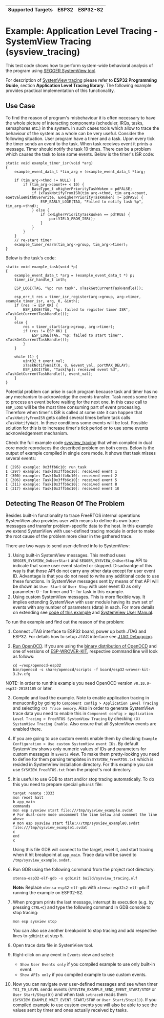 | Supported Targets | ESP32 | ESP32-S2 |
| ----------------- | ----- | -------- |
# Example: Application Level Tracing - SystemView Tracing (sysview_tracing)

This test code shows how to perform system-wide behavioral analysis of the program using [SEGGER SystemView tool](https://www.segger.com/products/development-tools/systemview/).

For description of [SystemView tracing](https://docs.espressif.com/projects/esp-idf/en/latest/api-guides/app_trace.html#system-behaviour-analysis-with-segger-systemview) please refer to **ESP32 Programming Guide**, section **Application Level Tracing library**. The following example provides practical implementation of this functionality.


## Use Case

To find the reason of program's misbehaviour it is often necessary to have the whole picture of interacting components (scheduler, IRQs, tasks, semaphores etc.) in the system. In such cases tools which allow to trace the behaviour of the system as a whole can be very useful.
Consider the following situation. User program have a timer and a task. Upon every tick the timer sends an event to the task. When task receives event it prints a message. Timer should notify the task 10 times.
There can be a problem which causes the task to lose some events.
Below is the timer's ISR code:

```
static void example_timer_isr(void *arg)
{
    example_event_data_t *tim_arg = (example_event_data_t *)arg;

    if (tim_arg->thnd != NULL) {
        if (tim_arg->count++ < 10) {
            BaseType_t xHigherPriorityTaskWoken = pdFALSE;
            if (xTaskNotifyFromISR(tim_arg->thnd, tim_arg->count, eSetValueWithOverwrite, &xHigherPriorityTaskWoken) != pdPASS) {
                ESP_EARLY_LOGE(TAG, "Failed to notify task %p", tim_arg->thnd);
            } else {
                if (xHigherPriorityTaskWoken == pdTRUE) {
                    portYIELD_FROM_ISR();
                }
            }
        }
    }
    // re-start timer
    example_timer_rearm(tim_arg->group, tim_arg->timer);
}
```

Below is the task's code:

```
static void example_task(void *p)
{
    example_event_data_t *arg = (example_event_data_t *) p;
    timer_isr_handle_t inth;

    ESP_LOGI(TAG, "%p: run task", xTaskGetCurrentTaskHandle());

    esp_err_t res = timer_isr_register(arg->group, arg->timer, example_timer_isr, arg, 0, &inth);
    if (res != ESP_OK) {
        ESP_LOGE(TAG, "%p: failed to register timer ISR", xTaskGetCurrentTaskHandle());
    }
    else {
        res = timer_start(arg->group, arg->timer);
        if (res != ESP_OK) {
            ESP_LOGE(TAG, "%p: failed to start timer", xTaskGetCurrentTaskHandle());
        }
    }

    while (1) {
        uint32_t event_val;
        xTaskNotifyWait(0, 0, &event_val, portMAX_DELAY);
        ESP_LOGI(TAG, "Task[%p]: received event %d", xTaskGetCurrentTaskHandle(), event_val);
    }
}
```

Potential problem can arise in such program because task and timer has no any mechanism to acknowledge the events transfer. Task needs some time to process an event before waiting for the next one. In this case call to `ESP_LOGI` will be the most time consuming part of event processing. Therefore when timer's ISR is called at some rate it can happen that `xTaskNotifyFromISR` gets called several times before task calls `xTaskNotifyWait`. In these conditions some events will be lost. Possible solution for this is to increase timer's tick period or to use some events acknowledgement mechanism.

Check the full example code [sysview_tracing](main/sysview_tracing.c) that when compiled in dual core mode reproduces the described problem on both cores. Below is the output of example compiled in single core mode. It shows that task misses several events:

```
I (295) example: 0x3ffb6c10: run task
I (297) example: Task[0x3ffb6c10]: received event 1
I (300) example: Task[0x3ffb6c10]: received event 2
I (306) example: Task[0x3ffb6c10]: received event 5
I (311) example: Task[0x3ffb6c10]: received event 8
I (317) example: Task[0x3ffb6c10]: received event 10
```


## Detecting The Reason Of The Problem

Besides built-in functionality to trace FreeRTOS internal operations SystemView also provides user with means to define its own trace messages and transfer problem-specific data to the host. In this example we extend SystemView with user-defined tracing module in order to
make the root cause of the problem more clear in the gathered trace.

There are two ways to send user-defined info to SystemView:
1. Using built-in SystemView messages. This method uses `SEGGER_SYSVIEW_OnUserStart` and `SEGGER_SYSVIEW_OnUserStop` API to indicate that some user event started or stopped. Disadvantge of this way is that those API do not carry any other data except for user event ID. Advantage is that you do not need to write any additional code to use these functions. In SystemView messages sent by means of that API will be shown as `User Start` or `User Stop` with user event ID as only parameter: 0 - for timer and 1 - for task in this example.
2. Using custom SystemView messages. This is more flexible way. It implies extending SystemView with user module having its own set of events with any number of parameters (data) in each. For more details on extending see [code of this example](main/sysview_tracing.c) and [SystemView User Manual](https://www.segger.com/downloads/jlink/UM08027).

To run the example and find out the reason of the problem:

1.  Connect JTAG interface to ESP32 board, power up both JTAG and ESP32. For details how to setup JTAG interface see [JTAG Debugging](https://docs.espressif.com/projects/esp-idf/en/latest/api-guides/jtag-debugging/index.html).

2.  [Run OpenOCD](https://docs.espressif.com/projects/esp-idf/en/latest/api-guides/jtag-debugging/index.html#run-openocd). If you are using the [binary distribution of OpenOCD](https://docs.espressif.com/projects/esp-idf/en/latest/api-guides/jtag-debugging/index.html#jtag-debugging-setup-openocd) and one of versions of [ESP-WROVER-KIT](https://docs.espressif.com/projects/esp-idf/en/latest/hw-reference/modules-and-boards.html#esp-wrover-kit-v3), respective command line will look as follows:

    ```
    cd ~/esp/openocd-esp32
    bin/openocd -s share/openocd/scripts -f board/esp32-wrover-kit-3.3v.cfg
    ```
NOTE: In order to run this example you need OpenOCD version `v0.10.0-esp32-20181105` or later.

3.  Compile and load the example. Note to enable application tracing in menuconfig by going to `Component config > Application Level Tracing` and selecting `(X) Trace memory`. Also in order to generate SystemView trace data you need to enable this in `Component config > Application Level Tracing > FreeRTOS SystemView Tracing` by checking `(X) SystemView Tracing Enable`. Also ensure that all SystemView events are enabled there.

4.  If you are going to use custom events enable them by checking `Example Configuration > Use custom SystemView event IDs`. By default SystemView shows only numeric values of IDs and parameters for custom messages in `Events` view. To make them pretty-looking you need to define for them parsing templates in `SYSVIEW_FreeRTOS.txt` which is resided in SystemView installation directory. For this example you can use `SYSVIEW_FreeRTOS.txt` from the project's root directory.

5.  It is useful to use GDB to start and/or stop tracing automatically. To do this you need to prepare special `gdbinit` file:

    ```
    target remote :3333
    mon reset halt
    b app_main
    commands
    mon esp sysview start file:///tmp/sysview_example.svdat
    # For dual-core mode uncomment the line below and comment the line above
    # mon esp sysview start file:///tmp/sysview_example0.svdat file:///tmp/sysview_example1.svdat
    c
    end
    c
    ```

    Using this file GDB will connect to the target, reset it, and start tracing when it hit breakpoint at `app_main`. Trace data will be saved to `/tmp/sysview_example.svdat`.

6.  Run GDB using the following command from the project root directory:

    ```
    xtensa-esp32-elf-gdb -x gdbinit build/sysview_tracing.elf
    ```

    **Note:** Replace `xtensa-esp32-elf-gdb` with `xtensa-esp32s2-elf-gdb` if running the example on ESP32-S2.

7.  When program prints the last message, interrupt its execution (e.g. by pressing `CTRL+C`) and type the following command in GDB console to stop tracing:

    ```
    mon esp sysview stop
    ```

    You can also use another breakpoint to stop tracing and add respective lines to `gdbinit`  at step 5.

8.  Open trace data file in SystemView tool.

9.  Right-click on any event in `Events` view and select:

    - `Show User Events only` if you compiled example to use only built-in event.
    - `Show APIs only` if you compiled example to use custom events.

10.  Now you can navigate over user-defined messages and see when timer `TG1_T0_LEVEL` sends events (`SYSVIEW_EXAMPLE_SEND_EVENT_START/STOP` or `User Start/Stop(0)`) and when task `svtrace0` reads them (`SYSVIEW_EXAMPLE_WAIT_EVENT_START/STOP` or `User Start/Stop(1)`).
    If you compiled example to use custom events you will also be able to see the values sent by timer and ones actually received by tasks.
